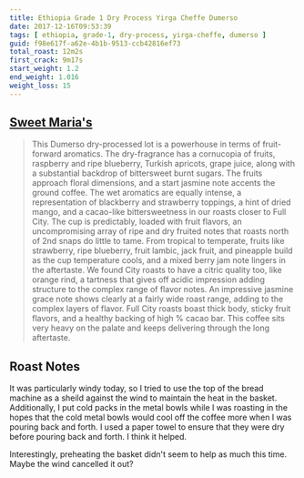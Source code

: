 ```yaml
---
title: Ethiopia Grade 1 Dry Process Yirga Cheffe Dumerso
date: 2017-12-16T09:53:39
tags: [ ethiopia, grade-1, dry-process, yirga-cheffe, dumerso ]
guid: f98e617f-a62e-4b1b-9513-ccb42816ef73
total_roast: 12m2s
first_crack: 9m17s
start_weight: 1.2
end_weight: 1.016
weight_loss: 15
---
```


## [Sweet Maria's][sm]

[sm]: https://web.archive.org/web/20171110224429/https://www.sweetmarias.com/product/ethiopia-gr-1-dry-process-yirg-dumerso

> This Dumerso dry-processed lot is a powerhouse in terms of fruit-forward
> aromatics. The dry-fragrance has a cornucopia of fruits, raspberry and ripe
> blueberry, Turkish apricots, grape juice, along with a substantial backdrop of
> bittersweet burnt sugars. The fruits approach floral dimensions, and a start
> jasmine note accents the ground coffee. The wet aromatics are equally intense,
> a representation of blackberry and strawberry toppings, a hint of dried mango,
> and a cacao-like bittersweetness in our roasts closer to Full City. The cup is
> predictably, loaded with fruit flavors, an uncompromising array of ripe and
> dry fruited notes that roasts north of 2nd snaps do little to tame. From
> tropical to temperate, fruits like strawberry, ripe blueberry, fruit lambic,
> jack fruit, and pineapple build as the cup temperature cools, and a mixed
> berry jam note lingers in the aftertaste. We found City roasts to have a
> citric quality too, like orange rind, a tartness that gives off acidic
> impression adding structure to the complex range of flavor notes. An
> impressive jasmine grace note shows clearly at a fairly wide roast range,
> adding to the complex layers of flavor. Full City roasts boast thick body,
> sticky fruit flavors, and a healthy backing of high % cacao bar. This coffee
> sits very heavy on the palate and keeps delivering through the long
> aftertaste.

## Roast Notes

It was particularly windy today, so I tried to use the top of the bread machine
as a sheild against the wind to maintain the heat in the basket.  Additionally,
I put cold packs in the metal bowls while I was roasting in the hopes that the
cold metal bowls would cool off the coffee more when I was pouring back and
forth.  I used a paper towel to ensure that they were dry before pouring back
and forth.  I think it helped.

Interestingly, preheating the basket didn't seem to help as much this time.
Maybe the wind cancelled it out?
